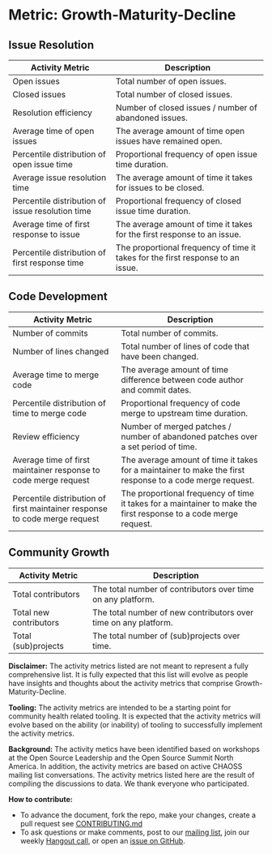# Metric: Growth-Maturity-Decline

## Issue Resolution
 Activity Metric | Description
 --- | ---
 Open issues | Total number of open issues.
 Closed issues | Total number of closed issues.
 Resolution efficiency | Number of closed issues / number of abandoned issues.
 Average time of open issues | The average amount of time open issues have remained open.
 Percentile distribution of open issue time | Proportional frequency of open issue time duration.
 Average issue resolution time | The average amount of time it takes for issues to be closed.
 Percentile distribution of issue resolution time | Proportional frequency of closed issue time duration.
 Average time of first response to issue | The average amount of time it takes for the first response to an issue.
 Percentile distribution of first response time | The proportional frequency of time it takes for the first response to an issue.

## Code Development
 Activity Metric | Description
 --- | ---
 Number of commits | Total number of commits.
 Number of lines changed | Total number of lines of code that have been changed.
 Average time to merge code | The average amount of time difference between code author and commit dates.
 Percentile distribution of time to merge code |Proportional frequency of code merge to upstream time duration.
 Review efficiency | Number of merged patches / number of abandoned patches over a set period of time.
 Average time of first maintainer response to code merge request | The average amount of time it takes for a maintainer to make the first response to a code merge request.
 Percentile distribution of first maintainer response to code merge request | The proportional frequency of time it takes for a maintainer to make the first response to a code merge request.
 
## Community Growth
 Activity Metric | Description
 --- | ---
 Total contributors | The total number of contributors over time on any platform.
 Total new contributors | The total number of new contributors over time on any platform.
 Total (sub)projects | The total number of (sub)projects over time.
 
**Disclaimer:**
The activity metrics listed are not meant to represent a fully comprehensive list. It is fully expected that this list will evolve as people have insights and thoughts about the activity metrics that comprise Growth-Maturity-Decline.

**Tooling:**
The activity metrics are intended to be a starting point for community health related tooling. It is expected that the activity metrics will evolve based on the ability (or inability) of tooling to successfully implement the activity metrics.

**Background:**
The activity metics have been identified based on workshops at the Open Source Leadership and the Open Source Summit North America. In addition, the activity metrics are based on active CHAOSS mailing list conversations. The activity metrics listed here are the result of compiling the discussions to data. We thank everyone who participated.

**How to contribute:**
- To advance the document, fork the repo, make your changes, create a pull request see [CONTRIBUTING.md][contrib]
- To ask questions or make comments, post to our [mailing list][ml], join our weekly [Hangout call][ho], or open an [issue on GitHub][issue].

[contrib]: .github/CONTRIBUTING.md
[ml]: https://wiki.linuxfoundation.org/chaoss/metrics#mail-list
[ho]: https://wiki.linuxfoundation.org/chaoss/metrics#weekly-hangout
[issue]: https://github.com/chaoss/metrics/issues
